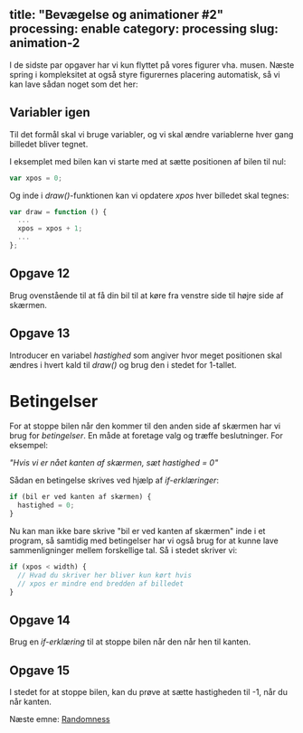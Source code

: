 title: "Bevægelse og animationer #2"
processing: enable
category: processing
slug: animation-2
---

I de sidste par opgaver har vi kun flyttet på vores figurer
vha. musen. Næste spring i kompleksitet at også styre figurernes
placering automatisk, så vi kan lave sådan noget som det her:

<script type="application/processing" data-processing-target="ball">
size(400, 400);

// Valg af farver
strokeWeight(3);
stroke(57, 0, 214);
fill(0, 210, 247);

var x = 100;
var y = 100;

var speedx = 10;
var speedy = 13;

draw = function () {
  // white background
  background(255, 255, 255);

  ellipse(x, y, 40, 40);

  if (x > width || x < 0) {
    speedx = - speedx;
  }

  if (y > height || y < 0) {
    speedy = - speedy;
  }

  x = x + speedx;
  y = y + speedy;
}
</script>
<canvas id="ball" class="processing-example-canvas"></canvas>

Variabler igen
--------------
Til det formål skal vi bruge variabler, og vi skal ændre variablerne
hver gang billedet bliver tegnet.

I eksemplet med bilen kan vi starte med at sætte positionen af bilen
til nul:

```javascript
var xpos = 0;
```


Og inde i *draw()*-funktionen kan vi opdatere *xpos* hver billedet
skal tegnes:

```javascript
var draw = function () {
  ...
  xpos = xpos + 1;
  ...
};
```
    
Opgave 12
---------
Brug ovenstående til at få din bil til at køre fra venstre side til
højre side af skærmen.


Opgave 13
---------
Introducer en variabel *hastighed* som angiver hvor meget positionen
skal ændres i hvert kald til *draw()* og brug den i stedet for
1-tallet.


Betingelser
===========
For at stoppe bilen når den kommer til den anden side af skærmen har
vi brug for *betingelser*. En måde at foretage valg og træffe
beslutninger. For eksempel:

  *"Hvis vi er nået kanten af skærmen, sæt hastighed = 0"*

Sådan en betingelse skrives ved hjælp af *if-erklæringer*:

```javascript
if (bil er ved kanten af skærmen) {
  hastighed = 0;
}
```

Nu kan man ikke bare skrive "bil er ved kanten af skærmen" inde i et
program, så samtidig med betingelser har vi også brug for at kunne
lave sammenligninger mellem forskellige tal. Så i stedet skriver vi:

```javascript
if (xpos < width) {
  // Hvad du skriver her bliver kun kørt hvis
  // xpos er mindre end bredden af billedet
}
```

Opgave 14
---------
Brug en *if-erklæring* til at stoppe bilen når den når hen til kanten.

Opgave 15
---------
I stedet for at stoppe bilen, kan du prøve at sætte hastigheden til
-1, når du når kanten.

<div class="next">
Næste emne: <a href="processing/randomness.html">Randomness</a>
</div>
